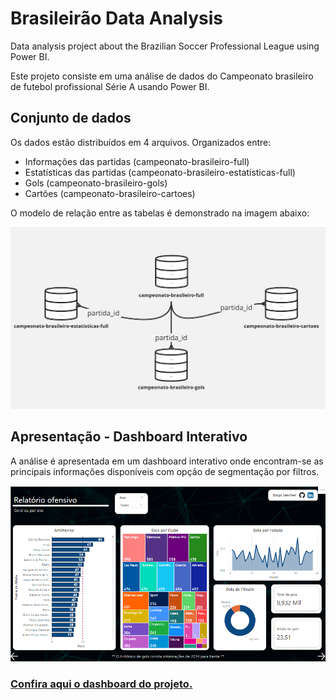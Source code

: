 # Brasileirão Data Analysis
Data analysis project about the Brazilian Soccer Professional League using Power BI.

Este projeto consiste em uma análise de dados do Campeonato brasileiro de futebol profissional Série A usando Power BI.

## Conjunto de dados

Os dados estão distribuídos em 4 arquivos. Organizados entre:
- Informações das partidas (campeonato-brasileiro-full)
- Estatísticas das partidas (campeonato-brasileiro-estatisticas-full)
- Gols (campeonato-brasileiro-gols)
- Cartões (campeonato-brasileiro-cartoes)

O modelo de relação entre as tabelas é demonstrado na imagem abaixo:
<p align="center">
  <img src="https://github.com/dsanchezsantos/brasileirao_data_analysis/blob/852aff5fc7ff46213bfad433d9fe2e0898d978b3/assets/Modelo%20DB%20Github.jpg" alt="Modelo DB">
</p>

## Apresentação - Dashboard Interativo

A análise é apresentada em um dashboard interativo onde encontram-se as principais informações disponíveis com opção de segmentação por filtros.
<p align="center">
  <img src="https://github.com/dsanchezsantos/brasileirao_data_analysis/blob/09832c5cf7db1184ffe3baadb7c0454c57edd59c/assets/print.png" alt="Print Power BI">
</p>

### [Confira aqui o dashboard do projeto.](https://app.powerbi.com/groups/me/reports/f58c154d-78bb-4653-9185-ccc41efdcd9c/ReportSectione8c849032ddde5358899?experience=power-bi)

